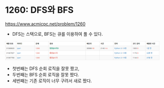 # 1260: DFS와 BFS

https://www.acmicpc.net/problem/1260

- DFS는 스택으로, BFS는 큐를 이용하여 풀 수 있다.

![1260](1260.png)

- 첫번째는 DFS 순회 로직을 잘못 짰고,
- 두번째는 BFS 순회 로직을 잘못 짰다.
- 세번째는 기존 로직이 너무 구려서 새로 짰다.
